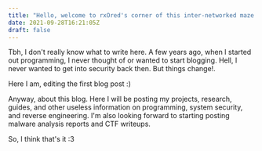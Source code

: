 ```yaml
---
title: "Hello, welcome to rxOred's corner of this inter-networked maze!"
date: 2021-09-28T16:21:05Z
draft: false
---
```


Tbh, I don't really know what to write here. A few years ago, when I started out programming, I never thought of or wanted to start blogging. Hell, I never wanted to get into security back then. But things change!.

Here I am, editing the first blog post :) 

Anyway, about this blog. Here I will be posting my projects, research, guides, and other useless information on programming, system security, and reverse engineering. I'm also looking forward to starting posting malware analysis reports and CTF writeups.

So, I think that's it :3
